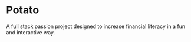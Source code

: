 # Potato
A full stack passion project designed to increase financial literacy in a fun and interactive way.
